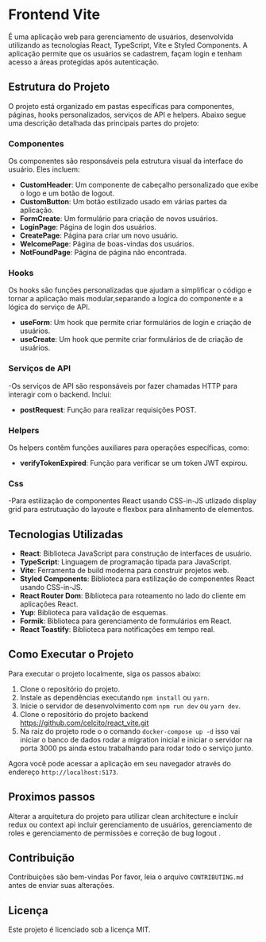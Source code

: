 # Frontend Vite
  
É uma aplicação web para gerenciamento de usuários, desenvolvida utilizando as tecnologias React, TypeScript, Vite e Styled Components. A aplicação permite que os usuários se cadastrem, façam login e tenham acesso a áreas protegidas após autenticação.

## Estrutura do Projeto

O projeto está organizado em pastas específicas para componentes, páginas, hooks personalizados, serviços de API e helpers. Abaixo segue uma descrição detalhada das principais partes do projeto:

### Componentes

Os componentes são responsáveis pela estrutura visual da interface do usuário. Eles incluem:

- **CustomHeader**: Um componente de cabeçalho personalizado que exibe o logo e um botão de logout.
- **CustomButton**: Um botão estilizado usado em várias partes da aplicação.
- **FormCreate**: Um formulário para criação de novos usuários.
- **LoginPage**: Página de login dos usuários.
- **CreatePage**: Página para criar um novo usuário.
- **WelcomePage**: Página de boas-vindas dos usuários.
- **NotFoundPage**: Página de página não encontrada.

### Hooks

Os hooks são funções personalizadas que ajudam a simplificar o código e tornar a aplicação mais modular,separando a logica do componente e a lógica do serviço de API.

- **useForm**: Um hook que permite criar formulários de login e criação de usuários.
- **useCreate**: Um hook que permite criar formulários de de criação de usuários.

### Serviços de API

-Os serviços de API são responsáveis por fazer chamadas HTTP para interagir com o backend. Inclui:

- **postRequest**: Função para realizar requisições POST.

### Helpers

Os helpers contêm funções auxiliares para operações específicas, como:

- **verifyTokenExpired**: Função para verificar se um token JWT expirou.


### Css

-Para estilização de componentes React usando CSS-in-JS  utlizado display grid para estrutuação do layoute e flexbox para alinhamento de elementos.


## Tecnologias Utilizadas

- **React**: Biblioteca JavaScript para construção de interfaces de usuário.
- **TypeScript**: Linguagem de programação tipada para JavaScript.
- **Vite**: Ferramenta de build moderna para construir projetos web.
- **Styled Components**: Biblioteca para estilização de componentes React usando CSS-in-JS.
- **React Router Dom**: Biblioteca para roteamento no lado do cliente em aplicações React.
- **Yup**: Biblioteca para validação de esquemas.
- **Formik**: Biblioteca para gerenciamento de formulários em React.
- **React Toastify**: Biblioteca para notificações em tempo real.

## Como Executar o Projeto

Para executar o projeto localmente, siga os passos abaixo:

1. Clone o repositório do projeto.
2. Instale as dependências executando `npm install` ou `yarn`.
3. Inicie o servidor de desenvolvimento com `npm run dev` ou `yarn dev`.
4. Clone o repositório do projeto backend https://github.com/celcito/react_vite.git
5. Na raiz do  projeto rode o o comando `docker-compose up -d` isso vai iniciar o banco de dados rodar a migration inicial e iniciar o servidor na porta 3000 ps ainda estou trabalhando para rodar todo o serviço junto.

Agora você pode acessar a aplicação em seu navegador através do endereço `http://localhost:5173`.

## Proximos passos 

Alterar a arquitetura do projeto para utilizar clean architecture e  incluir redux ou context api incluir gerenciamento de usuários, gerenciamento de roles e gerenciamento de permissões e correção de bug logout .

## Contribuição

Contribuições são bem-vindas Por favor, leia o arquivo `CONTRIBUTING.md` antes de enviar suas alterações.

## Licença

Este projeto é licenciado sob a licença MIT.
